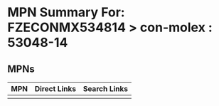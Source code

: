 



# MPN Summary For: FZECONMX534814 > con-molex : 53048-14

## MPNs
  

|MPN|Direct Links|Search Links|
| :--- | :--- | :--- |
||||

